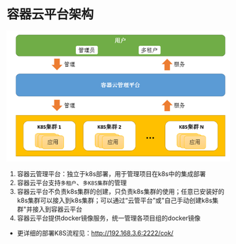 

# 容器云平台架构
![](assets/9.infrustructure-3740cdb3.png)
1. 容器云管理平台：独立于k8s部署，用于管理项目在k8s中的集成部署
2. 容器云平台支持`多租户`、`多K8S集群`的管理
3. 容器云平台不负责k8s集群的创建，只负责k8s集群的使用；任意已安装好的k8s集群可以接入到k8s集群；可以通过“云管平台”或"自己手动创建k8s集群"并接入到容器云平台
4. 容器云平台提供docker镜像服务，统一管理各项目组的docker镜像
- 更详细的部署K8S流程见：http://192.168.3.6:2222/cok/
